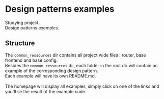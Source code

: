 # Design patterns examples

Studying project.<br/>
Design patterns exemples.

## Structure

The `common_ressources` dir contains all project wide files : router, base frontend and base config.<br/>
Besides the `common_ressources` dir, each folder in the root dir will contain an example of the corresponding design pattern.<br>
Each example will have its own README.md.<br>
<br>
The homepage will display all examples, simply click on one of the links and you'll se the result of the example code.
